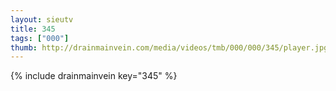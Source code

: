 ```yaml
--- 
layout: sieutv
title: 345
tags: ["000"]
thumb: http://drainmainvein.com/media/videos/tmb/000/000/345/player.jpg
---
```

{% include drainmainvein key="345" %} 
